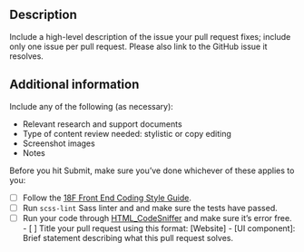 <!-- Please feel free to remove whatever sections/lines in this aren't relevant. 

## Title Line Template: [Website] - [UI component]: Brief statement describing what this pull request solves.

Use the title line as the title of your pull request, then delete these lines.

Website: Issues that impact standards.usa.gov look, feel, or functionality.
UI component: Issues that impact the look, feel, or functionality of the standards themselves.

-->

## Description

Include a high-level description of the issue your pull request fixes; include only one issue per pull request. Please also link to the GitHub issue it resolves.

## Additional information

Include any of the following (as necessary): 

* Relevant research and support documents
* Type of content review needed: stylistic or copy editing
* Screenshot images
* Notes

Before you hit Submit, make sure you’ve done whichever of these applies to you:

- [ ] Follow the [18F Front End Coding Style Guide](https://pages.18f.gov/frontend/#css).
- [ ] Run `scss-lint` Sass linter and and make sure the tests have passed.
- [ ] Run your code through [HTML_CodeSniffer](http://squizlabs.github.io/HTML_CodeSniffer/) and make sure it’s error free. - [ ] Title your pull request using this format: [Website] - [UI component]: Brief statement describing what this pull request solves.
